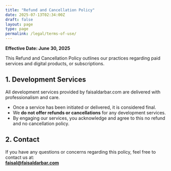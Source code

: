 ```yaml
---
title: "Refund and Cancellation Policy"
date: 2025-07-13T02:34:00Z
draft: false
layout: page
type: page
permalink: /legal/terms-of-use/
---
```


**Effective Date: June 30, 2025**

This Refund and Cancellation Policy outlines our practices regarding paid services and digital products, or subscriptions. 

## 1. Development Services

All development services provided by faisaldarbar.com are delivered with professionalism and care.

- Once a service has been initiated or delivered, it is considered final.
- We **do not offer refunds or cancellations** for any development services.
- By engaging our services, you acknowledge and agree to this no refund and no cancellation policy.


## 2. Contact

If you have any questions or concerns regarding this policy, feel free to contact us at:  
**faisal@faisaldarbar.com**
